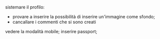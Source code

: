 sistemare il profilo:

- provare a inserire la possibilità di inserire un'immagine come sfondo;
- cancallare i commenti che si sono creati

vedere la modalità mobile;
inserire passport;
